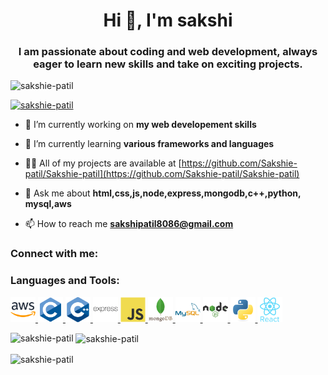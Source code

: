 <h1 align="center">Hi 👋, I'm sakshi</h1>
<h3 align="center">I am passionate about coding and web development, always eager to learn new skills and take on exciting projects.</h3>

<p align="left"> <img src="https://komarev.com/ghpvc/?username=sakshie-patil&label=Profile%20views&color=0e75b6&style=flat" alt="sakshie-patil" /> </p>

<p align="left"> <a href="https://github.com/ryo-ma/github-profile-trophy"><img src="https://github-profile-trophy.vercel.app/?username=sakshie-patil" alt="sakshie-patil" /></a> </p>

- 🔭 I’m currently working on **my web developement skills**

- 🌱 I’m currently learning **various frameworks and languages**

- 👨‍💻 All of my projects are available at [https://github.com/Sakshie-patil/Sakshie-patil](https://github.com/Sakshie-patil/Sakshie-patil)

- 💬 Ask me about **html,css,js,node,express,mongodb,c++,python, mysql,aws**

- 📫 How to reach me **sakshipatil8086@gmail.com**

<h3 align="left">Connect with me:</h3>
<p align="left">
</p>

<h3 align="left">Languages and Tools:</h3>
<p align="left"> <a href="https://aws.amazon.com" target="_blank" rel="noreferrer"> <img src="https://raw.githubusercontent.com/devicons/devicon/master/icons/amazonwebservices/amazonwebservices-original-wordmark.svg" alt="aws" width="40" height="40"/> </a> <a href="https://www.cprogramming.com/" target="_blank" rel="noreferrer"> <img src="https://raw.githubusercontent.com/devicons/devicon/master/icons/c/c-original.svg" alt="c" width="40" height="40"/> </a> <a href="https://www.w3schools.com/cpp/" target="_blank" rel="noreferrer"> <img src="https://raw.githubusercontent.com/devicons/devicon/master/icons/cplusplus/cplusplus-original.svg" alt="cplusplus" width="40" height="40"/> </a> <a href="https://expressjs.com" target="_blank" rel="noreferrer"> <img src="https://raw.githubusercontent.com/devicons/devicon/master/icons/express/express-original-wordmark.svg" alt="express" width="40" height="40"/> </a> <a href="https://developer.mozilla.org/en-US/docs/Web/JavaScript" target="_blank" rel="noreferrer"> <img src="https://raw.githubusercontent.com/devicons/devicon/master/icons/javascript/javascript-original.svg" alt="javascript" width="40" height="40"/> </a> <a href="https://www.mongodb.com/" target="_blank" rel="noreferrer"> <img src="https://raw.githubusercontent.com/devicons/devicon/master/icons/mongodb/mongodb-original-wordmark.svg" alt="mongodb" width="40" height="40"/> </a> <a href="https://www.mysql.com/" target="_blank" rel="noreferrer"> <img src="https://raw.githubusercontent.com/devicons/devicon/master/icons/mysql/mysql-original-wordmark.svg" alt="mysql" width="40" height="40"/> </a> <a href="https://nodejs.org" target="_blank" rel="noreferrer"> <img src="https://raw.githubusercontent.com/devicons/devicon/master/icons/nodejs/nodejs-original-wordmark.svg" alt="nodejs" width="40" height="40"/> </a> <a href="https://www.python.org" target="_blank" rel="noreferrer"> <img src="https://raw.githubusercontent.com/devicons/devicon/master/icons/python/python-original.svg" alt="python" width="40" height="40"/> </a> <a href="https://reactjs.org/" target="_blank" rel="noreferrer"> <img src="https://raw.githubusercontent.com/devicons/devicon/master/icons/react/react-original-wordmark.svg" alt="react" width="40" height="40"/> </a> </p>

<p><img align="left" src="https://github-readme-stats.vercel.app/api/top-langs?username=sakshie-patil&show_icons=true&locale=en&layout=compact" alt="sakshie-patil" /></p>

<p>&nbsp;<img align="center" src="https://github-readme-stats.vercel.app/api?username=sakshie-patil&show_icons=true&locale=en" alt="sakshie-patil" /></p>

<p><img align="center" src="https://github-readme-streak-stats.herokuapp.com/?user=sakshie-patil&" alt="sakshie-patil" /></p>
